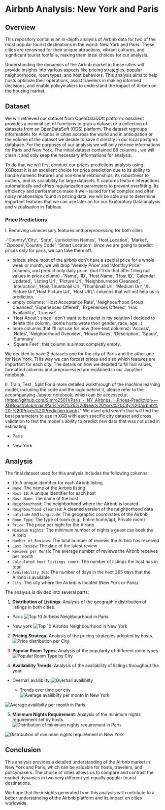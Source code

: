 # Airbnb Analysis: New York and Paris

## Overview

This repository contains an in-depth analysis of Airbnb data for two of the most popular tourist destinations in the world: New York and Paris. These cities are renowned for their unique attractions, vibrant cultures, and significant tourist footfalls, making them ideal choices for our analysis. 

Understanding the dynamics of the Airbnb market in these cities will provide insights into various aspects like pricing strategies, popular neighborhoods, room types, and host behaviors. This analysis aims to help hosts optimize their operations, assist travelers in making informed decisions, and enable policymakers to understand the impact of Airbnb on the housing market.

## Dataset
We will retrieved our dataset from OpenDataDOft platform. odsclient provides a minimal set of functions to grab a dataset or a collection of datasets from an OpenDataSoft (ODS) platform.
The dataset regroups informations for Airbnbs in cities accross the world and in anticipation or the volume of the dataset we decide to save it directly in our local postgres database.
For the purposes of our analysis we will only retrieve informations for Paris and New York.
The initial dataset contained 88 columns , we will clean it and only keep the necessary informations for analysis.


To do that we will first conduct our prices predictions analysis using XGBoost It is an excellent choice for price prediction due to its ability to handle numeric features and non-linear relationships, its robustness to outliers, and its scalability for large datasets. It captures feature interactions automatically and offers regularization parameters to prevent overfitting. Its efficiency and performance make it well-suited for the complex and often noisy relationships found in pricing data. we will be able also to determine important features that we can use later on for our Exploratory Data analysis and vizualisation in Tableau.

### Price Predictions
I. Removing unnecessary features and preprocessing for both cities

-'Country','City', 'State', 'Jurisdiction Names', 'Host Location', 'Market', 'Zipcode','Country Code', 'Smart Location': since we are going to predict prices only for paris, we can take them off.
- prices: since most of the airbnb don't have a special price for a whole week or month, we will drop 'Weekly Price' and 'Monthly Price' columns, and predict only daily price. (but I'll do that after filling null values in price column)
-'Name', 'ID', 'Host Name', 'Host ID', 'Calendar Updated', 'Listing Url', 'Picture Url', 'Neighbourhood Cleansed', 'Interaction', 'Host Thumbnail Url', 'Thumbnail Url', 'Medium Url', 'XL Picture Url','Host Picture Url', 'Host URL': columns that will not help us in prediction.
- empty columns: 'Host Acceptance Rate', 'Neighbourhood Group Cleansed', 'Experiences Offered', 'Experiences Offered', 'Has Availability', 'License'
- 'Host About': since I don't want to be racist in my solution I decided to delete this column, (some hosts wrote their gender, race, age ..)
- more columns that I'll not use for now (free-text columns): 'Access', 'Notes', 'Neighborhood Overview', 'House Rules', 'Description', 'Space', 'Summary'
- 'Square Feet': this column is almost completly empty.

We decided to have 2 datasets one for the city of Paris and the other one for New York. THis way we can forcast prices and also which features are important for each city.
The details on how we decided to fill null values, formatted columns and preprocessed are explained in our Jupyther notebook.

II. Train, Test , Split
For a more detailed walkthrough of the machine learning model, including the code and the logic behind it, please refer to the accompanying Jupyter notebook, which can be accessed at [https://github.com/Simro25011/Paris_-_NY_Airbnbs---Prices-Prediction---XGBoost/blob/main/Paris%20%26%20New%20York%20City%20Airbnb%20-%20Prices%20Prediction.ipynb]."
We used grid search that will find the best parameters to use in XGB with each specific city dataset and cross validation to test the model's ability to predict new data that was not used in estimating.
  - Paris

  
  
  
  - New York 


## Analysis
The final dataset used for this analysis includes the following columns:

- `ID`: A unique identifier for each Airbnb listing
- `Name`: The name of the Airbnb listing
- `Host ID`: A unique identifier for each host
- `Host Name`: The name of the host
- `Neighbourhood`: The neighborhood where the Airbnb is located
- `Neighbourhood Cleansed`: A cleaned version of the neighborhood data
- `Latitude` and `Longitude`: The geographic coordinates of the Airbnb
- `Room Type`: The type of room (e.g., Entire home/apt, Private room)
- `Price`: The price per night for the Airbnb
- `Minimum Nights`: The minimum number of nights a guest can book the Airbnb
- `Number of Reviews`: The total number of reviews the Airbnb has received
- `Last Review`: The date of the latest review
- `Reviews per Month`: The average number of reviews the Airbnb receives per month
- `Calculated host listings count`: The number of listings the host has in total
- `Availability 365`: The number of days in the next 365 days that the Airbnb is available
- `City`: The city where the Airbnb is located (New York or Paris)


The analysis is divided into several parts:

1. **Distribution of Listings**: Analysis of the geographic distribution of listings in both cities.
  - Paris
   ![Top 10 Airbnbs Neighbourhood in Paris](https://github.com/Simro25011/Paris_-_NY_Airbnbs---Prices-Prediction---XGBoost/blob/main/Resources/top10_neighbourhoods_Paris.png)
   
   
   
   
   - New york
   ![Top 10 Airbnbs Neighbourhood in New York](https://github.com/Simro25011/Paris_-_NY_Airbnbs---Prices-Prediction---XGBoost/blob/main/Resources/top10_neighbourhoods_NY.png)
   
   


2. **Pricing Strategy**: Analysis of the pricing strategies adopted by hosts.
![Price distribution per City](https://github.com/Simro25011/Paris_-_NY_Airbnbs---Prices-Prediction---XGBoost/blob/main/Resources/Price%20distribution%20per%20City.png)

3. **Popular Room Types**: Analysis of the popularity of different room types.
![Popular Room Type by City](https://github.com/Simro25011/Paris_-_NY_Airbnbs---Prices-Prediction---XGBoost/blob/main/Resources/Popular%20Room%20Types%20by%20City.png)

4. **Availability Trends**: Analysis of the availability of listings throughout the year.
 - Overhall availibilty
![Overhall availibilty](https://github.com/Simro25011/Paris_-_NY_Airbnbs---Prices-Prediction---XGBoost/blob/main/Resources/Overhall%20availability%20of%20Airbnbs%20per%20City.png)

   - Trends over time per city
![Average availibilty per month in New York](https://github.com/Simro25011/Paris_-_NY_Airbnbs---Prices-Prediction---XGBoost/blob/main/Resources/NY%20Average%20Availability%20per%20Month.png)

![Average availibilty per month in Paris](https://github.com/Simro25011/Paris_-_NY_Airbnbs---Prices-Prediction---XGBoost/blob/main/Resources/Paris%20Average%20Availability%20per%20Month.png)


5. **Minimum Nights Requirement**: Analysis of the minimum nights requirement set by hosts.
![Distribution of minimum nights requirement in Paris](https://github.com/Simro25011/Paris_-_NY_Airbnbs---Prices-Prediction---XGBoost/blob/main/Resources/Distribution%20of%20minimum%20nights%20requirement%20in%20Paris.png)

![Distribution of minimum nights requirement in New York](https://github.com/Simro25011/Paris_-_NY_Airbnbs---Prices-Prediction---XGBoost/blob/main/Resources/Distribution%20of%20minimum%20nights%20requirement%20in%20New%20York.png)



## Conclusion

This analysis provides a detailed understanding of the Airbnb market in New York and Paris, which can be valuable for hosts, travelers, and policymakers. The choice of cities allows us to compare and contrast the market dynamics in two very different yet equally popular tourist destinations. 

We hope that the insights generated from this analysis will contribute to a better understanding of the Airbnb platform and its impact on cities worldwide.
